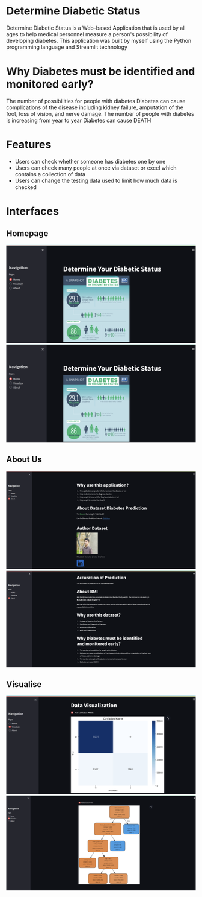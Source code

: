 # Determine Diabetic Status

Determine Diabetic Status is a Web-based Application that is used by all ages to help medical personnel measure a person's possibility of developing diabetes. This application was built by myself using the Python programming language and Streamlit technology

# Why Diabetes must be identified and monitored early?
The number of possibilities for people with diabetes
Diabetes can cause complications of the disease including kidney failure, amputation of the foot, loss of vision, and nerve damage.
The number of people with diabetes is increasing from year to year
Diabetes can cause DEATH

# Features
- Users can check whether someone has diabetes one by one
- Users can check many people at once via dataset or excel which contains a collection of data
- Users can change the testing data used to limit how much data is checked


# Interfaces
## Homepage
![alt text](https://github.com/Newbornprograming/Determine_Diabetic_Status-Streamlite/blob/main/interface/home1.png?raw=true) 
![alt text](https://github.com/Newbornprograming/Determine_Diabetic_Status-Streamlite/blob/main/interface/home1.png?raw=true) 
## About Us
![alt text](https://github.com/Newbornprograming/Determine_Diabetic_Status-Streamlite/blob/main/interface/about1.png?raw=true) 
![alt text](https://github.com/Newbornprograming/Determine_Diabetic_Status-Streamlite/blob/main/interface/about2.png?raw=true) 
## Visualise
![alt text](https://github.com/Newbornprograming/Determine_Diabetic_Status-Streamlite/blob/main/interface/visual1.png?raw=true) 
![alt text](https://github.com/Newbornprograming/Determine_Diabetic_Status-Streamlite/blob/main/interface/visual2.png?raw=true) 



